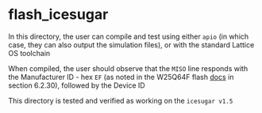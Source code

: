 # flash_icesugar

In this directory, the user can compile and test using either `apio` (in which case, they can also output the simulation files), or with the standard Lattice OS toolchain

When compiled, the user should observe that the `MISO` line responds with the Manufacturer ID - hex `EF` (as noted in the W25Q64F flash [docs](https://www.pjrc.com/store/w25q64fv.pdf) in section 6.2.30), followed by the Device ID

This directory is tested and verified as working on the `icesugar v1.5`
